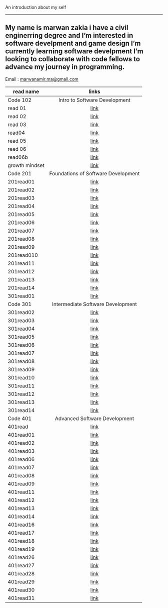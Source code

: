 An introduction about my self

---

## My name is marwan zakia i have a civil enginerring degree and I’m interested in software develpment and game design I’m currently learning software develpment I’m looking to collaborate with code fellows to advance my journey in programming.

Email : marwanamir.ma@gmail.com

| read name      |   links          |
| -------------- | :-------------------------: |
| Code 102    |  Intro to Software Development            |
| read 01        |    [link](https://marwan-zakia.github.io/reading-note/read01)     |
| read 02        |    [link](https://marwan-zakia.github.io/reading-note/read02)     |
| read 03        |    [link](https://marwan-zakia.github.io/reading-note/read03)     |
| read04         |    [link](https://marwan-zakia.github.io/reading-note/read04)     |
| read 05        |    [link](https://marwan-zakia.github.io/reading-note/read05)     |
| read 06        |    [link](https://marwan-zakia.github.io/reading-note/read06)     |
| read06b        |    [link](https://marwan-zakia.github.io/reading-note/read06b)    |
| growth mindset | [link](https://marwan-zakia.github.io/reading-note/Growthmindset) |
| Code 201    |   Foundations of Software Development           |
| 201read01      |   [link](https://marwan-zakia.github.io/reading-note/201read01)   |
| 201read02      |   [link](https://marwan-zakia.github.io/reading-note/201read02)   |
| 201read03      |   [link](https://marwan-zakia.github.io/reading-note/201read03)   |
| 201read04      |   [link](https://marwan-zakia.github.io/reading-note/201read04)   |
| 201read05      |   [link](https://marwan-zakia.github.io/reading-note/201read05)   |
| 201read06      |   [link](https://marwan-zakia.github.io/reading-note/201read06)   |
| 201read07      |   [link](https://marwan-zakia.github.io/reading-note/201read07)   |
| 201read08      |   [link](https://marwan-zakia.github.io/reading-note/201read08)   |
| 201read09      |   [link](https://marwan-zakia.github.io/reading-note/201read09)   |
| 201read010     |   [link](https://marwan-zakia.github.io/reading-note/201read10)   |
| 201read11      |   [link](https://marwan-zakia.github.io/reading-note/201read11)   |
| 201read12      |   [link](https://marwan-zakia.github.io/reading-note/201read12)   |
| 201read13      |   [link](https://marwan-zakia.github.io/reading-note/201read13)   |
| 201read14      |   [link](https://marwan-zakia.github.io/reading-note/201read14)   |
| 301read01      |   [link](https://marwan-zakia.github.io/reading-note/301read01)   |
| Code 301    |   Intermediate Software Development          |
| 301read02      |   [link](https://marwan-zakia.github.io/reading-note/301read02)   |
| 301read03      |   [link](https://marwan-zakia.github.io/reading-note/301read03)   |
| 301read04      |   [link](https://marwan-zakia.github.io/reading-note/301read04)   |
| 301read05      |   [link](https://marwan-zakia.github.io/reading-note/301read05)   |
| 301read06      |   [link](https://marwan-zakia.github.io/reading-note/301read06)   |
| 301read07      |   [link](https://marwan-zakia.github.io/reading-note/301read07)   |
| 301read08      |   [link](https://marwan-zakia.github.io/reading-note/301read08)   |
| 301read09      |   [link](https://marwan-zakia.github.io/reading-note/301read09)   |
| 301read10      |   [link](https://marwan-zakia.github.io/reading-note/301read10)   |
| 301read11      |   [link](https://marwan-zakia.github.io/reading-note/301read11)   |
| 301read12      |   [link](https://marwan-zakia.github.io/reading-note/301read12)   |
| 301read13      |   [link](https://marwan-zakia.github.io/reading-note/301read13)   |
| 301read14      |   [link](https://marwan-zakia.github.io/reading-note/301read14)   |
| Code 401    |    Advanced Software Development         |
| 401read      |   [link](https://marwan-zakia.github.io/reading-note/401read)   |
| 401read01     |   [link](https://marwan-zakia.github.io/reading-note/401read01)|
| 401read02    |   [link](https://marwan-zakia.github.io/reading-note/401read02) |
| 401read03    |   [link](https://marwan-zakia.github.io/reading-note/401read03) |
| 401read06    |   [link](https://marwan-zakia.github.io/reading-note/401read06) |
| 401read07    |   [link](https://marwan-zakia.github.io/reading-note/401read07) |
| 401read08    |   [link](https://marwan-zakia.github.io/reading-note/401read08)   |
| 401read09    |   [link](https://marwan-zakia.github.io/reading-note/401read09)   |
| 401read11    |   [link](https://marwan-zakia.github.io/reading-note/401read11)   |
| 401read12    |   [link](https://marwan-zakia.github.io/reading-note/401read12)   |
| 401read13    |   [link](https://marwan-zakia.github.io/reading-note/401read13)   |
| 401read14    |   [link](https://marwan-zakia.github.io/reading-note/401read14)   |
| 401read16    |   [link](https://marwan-zakia.github.io/reading-note/401read16)   |
| 401read17    |   [link](https://marwan-zakia.github.io/reading-note/401read17)   |
| 401read18    |   [link](https://marwan-zakia.github.io/reading-note/401read18)   |
| 401read19   |   [link](https://marwan-zakia.github.io/reading-note/401read19)   |
| 401read26    |   [link](https://marwan-zakia.github.io/reading-note/401read26)   |
| 401read27   |   [link](https://marwan-zakia.github.io/reading-note/401read27)   |
| 401read28   |   [link](https://marwan-zakia.github.io/reading-note/401read28)   |
| 401read29   |   [link](https://marwan-zakia.github.io/reading-note/401read29)   |
| 401read30   |   [link](https://marwan-zakia.github.io/reading-note/401read30)   |
| 401read31   |   [link](https://marwan-zakia.github.io/reading-note/401read31)   |